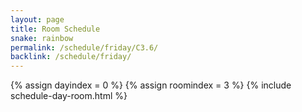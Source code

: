 ```yaml
---
layout: page
title: Room Schedule
snake: rainbow
permalink: /schedule/friday/C3.6/
backlink: /schedule/friday/
---
```

{% assign dayindex = 0 %}
{% assign roomindex = 3 %}
{% include schedule-day-room.html %}
